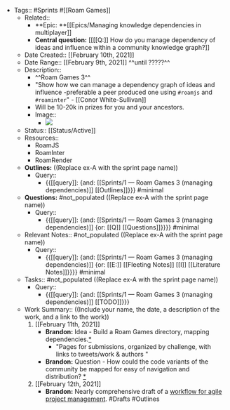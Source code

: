- Tags:: #Sprints #[[Roam Games]] 
    - Related:: 
        - **Epic: **[[Epics/Managing knowledge dependencies in multiplayer]]
        - **Central question:** [[[[Q:]] How do you manage dependency of ideas and influence within a community knowledge graph?]]
    - Date Created:: [[February 10th, 2021]]
    - Date Range:: [[February 9th, 2021]] ^^until ?????^^
    - Description:: 
        - ^^Roam Games 3^^
        - "Show how we can manage a dependency graph of ideas and influence -preferable a peer produced one using `#roamjs` and `#roaminter`" - [[Conor White-Sullivan]]
        - Will be 10-20k in prizes for you and your ancestors.
        - Image::
            - ![](https://firebasestorage.googleapis.com/v0/b/firescript-577a2.appspot.com/o/imgs%2Fapp%2FRoam-Collective%2FXrX08XM4wy.png?alt=media&token=42f9892d-4ddd-493b-af5d-3f09c59b1eae)
    - Status:: [[Status/Active]]
    - Resources:: 
        - RoamJS
        - RoamInter
        - RoamRender
    - **Outlines:**  ((Replace ex-A with the sprint page name))
        - Query::
            - {{[[query]]: {and: [[Sprints/1 — Roam Games 3 (managing dependencies)]] [[Outlines]]}}} #minimal
    - **Questions:** #not_populated ((Replace ex-A with the sprint page name))
        - Query::
            - {{[[query]]: {and: [[Sprints/1 — Roam Games 3 (managing dependencies)]] {or: [[Q]] [[Questions]]}}}} #minimal
    - Relevant Notes:: #not_populated ((Replace ex-A with the sprint page name))
        - Query::
            - {{[[query]]: {and: [[Sprints/1 — Roam Games 3 (managing dependencies)]] {or: [[E:]] [[Fleeting Notes]] [[I]] [[Literature Notes]]}}}} #minimal
    - Tasks:: #not_populated ((Replace ex-A with the sprint page name))
        - Query:: 
            - {{[[query]]: {and: [[Sprints/1 — Roam Games 3 (managing dependencies)]] [[TODO]]}}}
    - Work Summary::  ((Include your name, the date, a description of the work, and a link to the work))
        1. [[February 11th, 2021]] 
            - **Brandon:** Idea - Build a Roam Games directory, mapping dependencies.[*](((aIf4ipiC6))) 
                - "Pages for submissions, organized by challenge, with links to tweets/work & authors "
            - **Brandon:** Question - How could the code variants of the community be mapped for easy of navigation and distribution? [*](((ykxX5bHS9)))
        2. [[February 12th, 2021]] 
            - **Brandon:** Nearly comprehensive draft of a [workflow for agile project management](((74aPTS1FT))). #Drafts #Outlines
